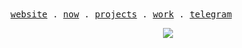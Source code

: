 <div style="display: flex>
  <img src="https://github.com/Anmol-Baranwal/Cool-GIFs-For-GitHub/assets/74038190/9be4d344-6782-461a-b5a6-32a07bf7b34e" width="300" alt="animated hello">
    <samp>
      <a href="https://nosirjonov.uz">website</a> .
      <a href="https://github.com/acadbek#js-contribution-activity">now</a> .
      <a href="https://nosirjonov.uz/projects">projects</a> .
      <a href="https://blaze.uz/">work</a> .
      <a href="https://t.me/asad_nosirov">telegram</a>
  </samp>
</div>

<p align="center">
    <a href="https://hits.sh/github.com/acadbek/">
        <img src="https://hits.sh/github.com/acadbek.svg?view=today-total&label=Asad's%20Viewers%20(today%20%2F%20total)&extraCount=1000&color=000000&labelColor=000000&logo=vercel">
  </a>
</p>

